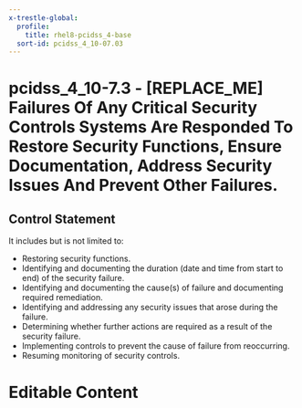```yaml
---
x-trestle-global:
  profile:
    title: rhel8-pcidss_4-base
  sort-id: pcidss_4_10-07.03
---
```


# pcidss_4_10-7.3 - \[REPLACE_ME\] Failures Of Any Critical Security Controls Systems Are Responded To Restore Security Functions, Ensure Documentation, Address Security Issues And Prevent Other Failures.

## Control Statement

It includes but is not limited to:
- Restoring security functions.
- Identifying and documenting the duration (date and time from start to end) of the
  security failure.
- Identifying and documenting the cause(s) of failure and documenting required
  remediation.
- Identifying and addressing any security issues that arose during the failure.
- Determining whether further actions are required as a result of the security failure.
- Implementing controls to prevent the cause of failure from reoccurring.
- Resuming monitoring of security controls.

# Editable Content

<!-- Make additions and edits below -->
<!-- The above represents the contents of the control as received by the profile, prior to additions. -->
<!-- If the profile makes additions to the control, they will appear below. -->
<!-- The above markdown may not be edited but you may edit the content below, and/or introduce new additions to be made by the profile. -->
<!-- If there is a yaml header at the top, parameter values may be edited. Use --set-parameters to incorporate the changes during assembly. -->
<!-- The content here will then replace what is in the profile for this control, after running profile-assemble. -->
<!-- The current profile has no added parts for this control, but you may add new ones here. -->
<!-- Each addition must have a heading either of the form ## Control my_addition_name -->
<!-- or ## Part a. (where the a. refers to one of the control statement labels.) -->
<!-- "## Control" parts are new parts added after the statement part. -->
<!-- "## Part" parts are new parts added into the top-level statement part with that label. -->
<!-- Subparts may be added with nested hash levels of the form ### My Subpart Name -->
<!-- underneath the parent ## Control or ## Part being added -->
<!-- See https://oscal-compass.github.io/compliance-trestle/tutorials/ssp_profile_catalog_authoring/ssp_profile_catalog_authoring for guidance. -->
